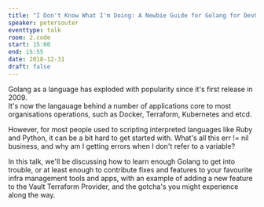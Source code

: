 ```yaml
---
title: "I Don't Know What I'm Doing: A Newbie Guide for Golang for DevOps"
speaker: petersouter
eventtype: talk
room: 2.code
start: 15:00
end: 15:55
date: 2018-12-31
draft: false
---
```


Golang as a language has exploded with popularity since it's first release in 2009.  
It's now the langauage behind a number of applications core to most organisations operations, such as Docker, Terraform, Kubernetes and etcd.  

However, for most people used to scripting interpreted languages like Ruby and Python,
it can be a bit hard to get started with. What's all this err != nil business, and why am I getting errors when I don't refer to a variable?  

In this talk, we'll be discussing how to learn enough Golang to get into trouble,
or at least enough to contribute fixes and features to your favourite infra management tools and apps,
with an example of adding a new feature to the Vault Terraform Provider, and the gotcha's you might experience along the way.  

